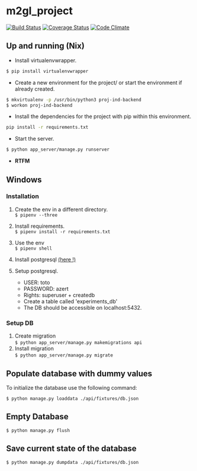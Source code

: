 # m2gl_project
[![Build Status](https://travis-ci.org/M2GL-ProjetIndustriel/m2gl_project.svg?branch=master)](https://travis-ci.org/M2GL-ProjetIndustriel/m2gl_project)
[![Coverage Status](https://coveralls.io/repos/github/M2GL-ProjetIndustriel/m2gl_project/badge.svg?branch=master)](https://coveralls.io/github/M2GL-ProjetIndustriel/m2gl_project?branch=master)
[![Code Climate](https://codeclimate.com/github/codeclimate/codeclimate/badges/gpa.svg)](https://codeclimate.com/github/M2GL-ProjetIndustriel/m2gl_project)

## Up and running (Nix)

- Install virtualenvwrapper.
```bash
$ pip install virtualenvwrapper
```
- Create a new environment for the project/ or start the environment if already created.
```bash
$ mkvirtualenv -p /usr/bin/python3 proj-ind-backend
$ workon proj-ind-backend
```
- Install the dependencies for the project with pip within this environment.
```bash
pip install -r requirements.txt
```
- Start the server.
```bash
$ python app_server/manage.py runserver
```
- **RTFM**

## Windows  

### Installation
1. Create the env in a different directory.   
    `$ pipenv --three`
2. Install requirements.  
    `$ pipenv install -r requirements.txt`
3. Use the env  
    `$ pipenv shell`
4. Install postgresql [(here !)](https://www.openscg.com/bigsql/postgresql/installers.jsp/)    
5. Setup postgresql.  

    - USER: toto  
    - PASSWORD: azert  
    - Rights: superuser + createdb  
    - Create a table called 'experiments_db'  
    - The DB should be accessible on localhost:5432.  

### Setup DB
1. Create migration   
    `$ python app_server/manage.py makemigrations api`
2. Install migration  
    `$ python app_server/manage.py migrate`
    
## Populate database with dummy values

To initialize the database use the following command:

`$ python manage.py loaddata ./api/fixtures/db.json`

## Empty Database

`$ python manage.py flush`

## Save current state of the database

`$ python manage.py dumpdata ./api/fixtures/db.json`

